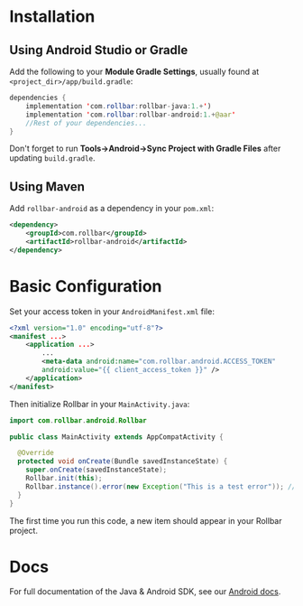 # Installation

## Using Android Studio or Gradle

Add the following to your **Module Gradle Settings**, usually found at `<project_dir>/app/build.gradle`:

``` java
dependencies {
    implementation 'com.rollbar:rollbar-java:1.+')
    implementation 'com.rollbar:rollbar-android:1.+@aar'
    //Rest of your dependencies...
}
```

Don't forget to run **Tools→Android→Sync Project with Gradle Files** after updating `build.gradle`.

## Using Maven

Add `rollbar-android` as a dependency in your `pom.xml`:

```xml
<dependency>
    <groupId>com.rollbar</groupId>
    <artifactId>rollbar-android</artifactId>
</dependency>
```

# Basic Configuration

Set your access token in your `AndroidManifest.xml` file:

``` xml
<?xml version="1.0" encoding="utf-8"?>
<manifest ...>
    <application ...>
        ...
        <meta-data android:name="com.rollbar.android.ACCESS_TOKEN"
        android:value="{{ client_access_token }}" />
    </application>
</manifest>
```

Then initialize Rollbar in your `MainActivity.java`:

``` java
import com.rollbar.android.Rollbar

public class MainActivity extends AppCompatActivity {

  @Override
  protected void onCreate(Bundle savedInstanceState) {
    super.onCreate(savedInstanceState);
    Rollbar.init(this);
    Rollbar.instance().error(new Exception("This is a test error")); //remove this after initial testing
  }
}
```

The first time you run this code, a new item should appear in your Rollbar project.

# Docs 

For full documentation of the Java & Android SDK, see our <a href="https://docs.rollbar.com/docs/android" target="_blank" rel="noopener">Android docs</a>.
